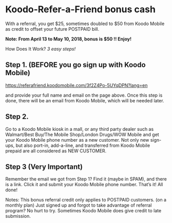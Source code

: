# Koodo-Refer-a-Friend bonus cash

With a referral, you get $25, sometimes doubled to $50 from Koodo Mobile as credit to offset your future POSTPAID bill.

__Note: From April 13 to May 10, 2018, bonus is $50 !! Enjoy!__

How Does It Work? _3 easy steps!_

## Step 1. (BEFORE you go sign up with Koodo Mobile)

https://referafriend.koodomobile.com/3f2Z4Po-5UYqDPN?lang=en

and provide your full name and email on the page above. 
Once this step is done, there will be an email from Koodo Mobile, which will be needed later.

## Step 2. 

Go to a Koodo Mobile kiosk in a mall, or any third party dealer such as Walmart/Best Buy/The Mobile Shop/London Drugs/WOW Mobile and get your Koodo Mobile phone number as a new customer. Not only new sign-ups, but also port-in, add-a-line, and transferred from Koodo Mobile prepaid are all considered as NEW CUSTOMER.

## Step 3 (Very Important)
Remember the email we got from Step 1? Find it (maybe in SPAM), and there is a link. Click it and submit your Koodo Mobile phone number. That’s it! All done!

Notes:
This bonus referral credit only applies to POSTPAID customers. (on a monthly plan)
Just signed up and forgot to take advantage of referral program? No hurt to try. Sometimes Koodo Mobile does give credit to late submission.
